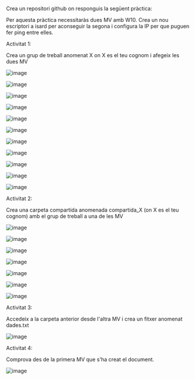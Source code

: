 Crea un repositori github on responguis la següent pràctica:

Per aquesta pràctica necessitaràs dues MV amb W10. Crea un nou escriptori a isard per aconseguir la segona i configura la IP per que puguen fer ping entre elles.

Activitat 1:

Crea un grup de treball anomenat X on X es el teu cognom i afegeix les dues MV

![image](https://github.com/user-attachments/assets/5d912ca5-c880-4e3d-bb6f-412c3d55092c)

![image](https://github.com/user-attachments/assets/f4a046b7-b291-43d6-8ba1-fb85cd46bd4e)

![image](https://github.com/user-attachments/assets/04958adf-0be0-4678-b282-21f500530f1a)

![image](https://github.com/user-attachments/assets/0a870d60-2f40-4771-97c2-6b4631de66c9)

![image](https://github.com/user-attachments/assets/852564fe-d7d3-4c55-829a-e2a4236a41d5)

![image](https://github.com/user-attachments/assets/b50722b1-4ba5-480a-90f8-fb4799ae565a)

![image](https://github.com/user-attachments/assets/79512d4b-705e-4ae1-8f7c-f3d7e8fe819e)

![image](https://github.com/user-attachments/assets/5293d185-1a4c-4599-a05d-a26a10fd9f31)

![image](https://github.com/user-attachments/assets/3ea6d1d3-adcd-4ee2-80ea-8a2a00c819d2)

![image](https://github.com/user-attachments/assets/d8c405ff-2cf2-4b26-82df-e80bab5008ad)

![image](https://github.com/user-attachments/assets/4f7c4a6c-2a88-4882-815a-a22d49302aba)

Activitat 2:

Crea una carpeta compartida anomenada compartida_X (on X es el teu cognom) amb el grup de treball a una de les MV

![image](https://github.com/user-attachments/assets/2c8960f7-a02c-4b72-8546-194e2b5884d1)

![image](https://github.com/user-attachments/assets/8574d104-cdbf-4ff8-b939-4100c30f5930)

![image](https://github.com/user-attachments/assets/1110a0e6-67e3-4374-9110-dde25c84ac92)

![image](https://github.com/user-attachments/assets/11393054-e90c-4dc3-bc31-345d852469ab)

![image](https://github.com/user-attachments/assets/7b89d5d0-629d-4d3e-a747-13aaeac293a2)

![image](https://github.com/user-attachments/assets/1d710ff0-7c69-4510-8a78-37df0f80829b)

![image](https://github.com/user-attachments/assets/112aa2ad-6180-4bbe-97b9-9228df5eb53e)

Activitat 3:

Accedeix a la carpeta anterior desde l'altra MV i crea un fitxer anomenat dades.txt

![image](https://github.com/user-attachments/assets/c7f05515-6a17-47c4-b528-fe68ef5dafa9)

Activitat 4:

Comprova des de la primera MV que s'ha creat el document.

![image](https://github.com/user-attachments/assets/f3ac41be-ec23-4c22-9e8b-ec54af1fda34)
